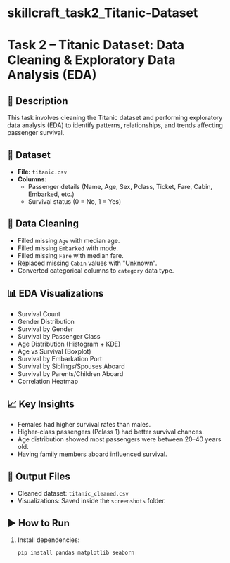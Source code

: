# skillcraft_task2_Titanic-Dataset

# Task 2 – Titanic Dataset: Data Cleaning & Exploratory Data Analysis (EDA)

## 📌 Description
This task involves cleaning the Titanic dataset and performing exploratory data analysis (EDA) to identify patterns, relationships, and trends affecting passenger survival.

## 📂 Dataset
- **File:** `titanic.csv`
- **Columns:**
  - Passenger details (Name, Age, Sex, Pclass, Ticket, Fare, Cabin, Embarked, etc.)
  - Survival status (0 = No, 1 = Yes)

## 🧹 Data Cleaning
- Filled missing `Age` with median age.
- Filled missing `Embarked` with mode.
- Filled missing `Fare` with median fare.
- Replaced missing `Cabin` values with "Unknown".
- Converted categorical columns to `category` data type.

## 📊 EDA Visualizations
- Survival Count
- Gender Distribution
- Survival by Gender
- Survival by Passenger Class
- Age Distribution (Histogram + KDE)
- Age vs Survival (Boxplot)
- Survival by Embarkation Port
- Survival by Siblings/Spouses Aboard
- Survival by Parents/Children Aboard
- Correlation Heatmap

## 📈 Key Insights
- Females had higher survival rates than males.
- Higher-class passengers (Pclass 1) had better survival chances.
- Age distribution showed most passengers were between 20–40 years old.
- Having family members aboard influenced survival.

## 📂 Output Files
- Cleaned dataset: `titanic_cleaned.csv`
- Visualizations: Saved inside the `screenshots` folder.

## ▶️ How to Run
1. Install dependencies:
   ```bash
   pip install pandas matplotlib seaborn
